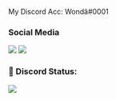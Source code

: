 
<p align="left"></p>
My Discord Acc: Wondâ#0001


<h3>Social Media</h3>
<p align="left">
  <a href="https://discord.com/users/389168690899320842" target"blank_"><img src="https://img.shields.io/badge/discord%20-7289DA.svg?&style=for-the-badge&logo=discord&logoColor=white"></a>
  <a href="https://github.com/wondaxdd" target"blank_"><img src="https://img.shields.io/badge/GitHub%20-191717.svg?&style=for-the-badge&logo=github&logoColor=white"></a>
</p>




</p>
<h3 align="left">🌊 Discord Status:</h3>
<p align="left">
<img src="https://lanyard-profile-readme.vercel.app/api/389168690899320842" width="%100" height"150px" />
     </p>
